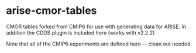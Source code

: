 # arise-cmor-tables

CMOR tables forked from CMIP6 for use with generating data for ARISE. In addition the CDDS plugin is included here (works with v2.2.2)


Note that all of the CMIP6 experiments are defined here -- clean out needed
